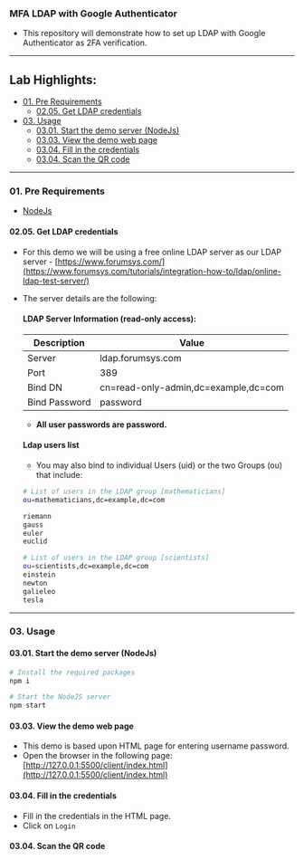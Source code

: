 ### MFA LDAP with Google Authenticator

- This repository will demonstrate how to set up LDAP with Google Authenticator as 2FA verification.

<!-- inPage TOC start -->

---
## Lab Highlights:
- [01. Pre Requirements](#01-Pre-Requirements)
  - [02.05. Get LDAP credentials](#0205-Get-LDAP-credentials)
- [03. Usage](#03-Usage)
  - [03.01. Start the demo server (NodeJs)](#0301-Start-the-demo-server-NodeJs)
  - [03.03. View the demo web page](#0303-View-the-demo-web-page)
  - [03.04. Fill in the credentials](#0304-Fill-in-the-credentials)
  - [03.04. Scan the QR code](#0304-Scan-the-QR-code)

---

<!-- inPage TOC end -->
### 01. Pre Requirements

- [NodeJs](https://nodejs.org/en/)

#### 02.05. Get LDAP credentials
- For this demo we will be using a free online LDAP server as our LDAP server - [https://www.forumsys.com/](https://www.forumsys.com/tutorials/integration-how-to/ldap/online-ldap-test-server/) 

- The server details are the following:
  #### LDAP Server Information (read-only access):

  Description   | Value  
  --------------|-------------
  Server        | ldap.forumsys.com  
  Port          | 389
  Bind DN       | cn=read-only-admin,dc=example,dc=com
  Bind Password | password

  - **All user passwords are password.**

  #### Ldap users list
  - You may also bind to individual Users (uid) or the two Groups (ou) that include:
  ```sh
  # List of users in the LDAP group [mathematicians]
  ou=mathematicians,dc=example,dc=com

  riemann
  gauss
  euler
  euclid

  # List of users in the LDAP group [scientists]
  ou=scientists,dc=example,dc=com
  einstein
  newton
  galieleo
  tesla
  ```
--- 
### 03. Usage

#### 03.01. Start the demo server (NodeJs)
```sh
# Install the required packages
npm i 

# Start the NodeJS server
npm start
```

#### 03.03. View the demo web page
- This demo is based upon HTML page for entering username password.
- Open the browser in the following page:
[http://127.0.0.1:5500/client/index.html](http://127.0.0.1:5500/client/index.html)
#### 03.04. Fill in the credentials
- Fill in the credentials in the HTML page.
- Click on `Login`

#### 03.04. Scan the QR code